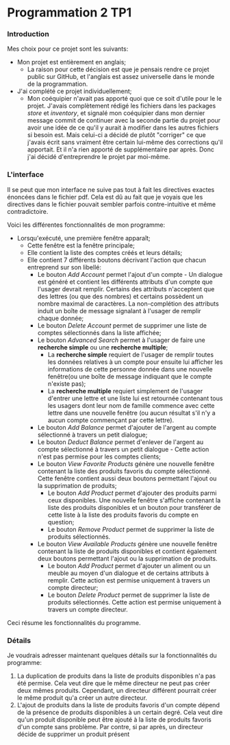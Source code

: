 # Programmation 2 TP1

### Introduction

Mes choix pour ce projet sont les suivants:
- Mon projet est entièrement en anglais;
    - La raison pour cette décision est que je pensais rendre ce projet public
    sur GitHub, et l'anglais est assez universelle dans le monde de la
    programmation.
- J'ai complété ce projet individuellement;
    - Mon coéquipier n'avait pas apporté quoi que ce soit d'utile pour le
    le projet. J'avais complètement rédigé les fichiers dans les packages
    *store* et *inventory*, et signalé mon coéquipier dans mon dernier message
    commit de continuer avec la seconde partie du projet pour avoir une idée
    de ce qu'il y aurait à modifier dans les autres fichiers si besoin est.
    Mais celui-ci a décidé de plutôt "corriger" ce que j'avais écrit sans
    vraiment être certain lui-même des corrections qu'il apportait. Et il n'a
    rien apporté de supplémentaire par après. Donc j'ai décidé d'entreprendre
    le projet par moi-même.

### L'interface

Il se peut que mon interface ne suive pas tout à fait les directives exactes
énoncées dans le fichier pdf. Cela est dû au fait que je voyais que les
directives dans le fichier pouvait sembler parfois contre-intuitive et même
contradictoire.

Voici les différentes fonctionnalités de mon programme:
- Lorsqu'exécuté, une première fenêtre apparaît;
    - Cette fenêtre est la fenêtre principale;
    - Elle contient la liste des comptes créés et leurs détails;
    - Elle contient 7 différents boutons décrivant l'action que chacun
    entreprend sur son libellé:
        - Le bouton *Add Account* permet l'ajout d'un compte - Un dialogue
        est généré et contient les différents attributs d'un compte que
        l'usager devrait remplir. Certains des attributs n'acceptent que des
        lettres (ou que des nombres) et certains possèdent un nombre maximal
        de caractères. La non-complétion des attributs induit un boîte de
        message signalant à l'usager de remplir chaque donnée;
        - Le bouton *Delete Account* permet de supprimer une liste de comptes
        sélectionnés dans la liste affichée;
        - Le bouton *Advanced Search* permet à l'usager de faire une
        **recherche simple** ou une **recherche multiple**;
            - La **recherche simple** requiert de l'usager de remplir toutes
            les données relatives à un compte pour ensuite lui afficher les
            informations de cette personne donnée dans une nouvelle fenêtre(ou
            une boîte de message indiquant que le compte n'existe pas);
            - La **recherche multiple** requiert simplement de l'usager
            d'entrer une lettre et une liste lui est retournée contenant tous
            les usagers dont leur nom de famille commence avec cette lettre
            dans une nouvelle fenêtre (ou aucun résultat s'il n'y a aucun
            compte commençant par cette lettre).
        - Le bouton *Add Balance* permet d'ajouter de l'argent au compte
        sélectionné à travers un petit dialogue;
        - Le bouton *Deduct Balance* permet d'enlever de l'argent au compte
        sélectionné à travers un petit dialogue - Cette action n'est pas
        permise pour les comptes clients;
        - Le bouton *View Favorite Products* génère une nouvelle fenêtre
        contenant la liste des produits favoris du compte sélectionné. Cette
        fenêtre contient aussi deux boutons permettant l'ajout ou la
        supprimation de produits;
            - Le bouton *Add Product* permet d'ajouter des produits parmi ceux
            disponibles. Une nouvelle fenêtre s'affiche contenant la liste des
            produits disponibles et un bouton pour transférer de cette liste à
            la liste des produits favoris du compte en question;
            - Le bouton *Remove Product* permet de supprimer la liste de
            produits sélectionnés.
        - Le bouton *View Available Products* génère une nouvelle fenêtre
        contenant la liste de produits disponibles et contient également deux
        boutons permettant l'ajout ou la supprimation de produits.
            - Le bouton *Add Product* permet d'ajouter un aliment ou un meuble
            au moyen d'un dialogue et de certains attributs à remplir. Cette
            action est permise uniquement à travers un compte directeur;
            - Le bouton *Delete Product* permet de supprimer la liste de
            produits sélectionnés. Cette action est permise uniquement à
            travers un compte directeur.

Ceci résume les fonctionnalités du programme.

### Détails

Je voudrais adresser maintenant quelques détails sur la fonctionnalités du
programme:
1. La duplication de produits dans la liste de produits disponibles n'a pas été
permise. Cela veut dire que le même directeur ne peut pas créer deux mêmes
produits. Cependant, un directeur différent pourrait créer le même produit
qu'a créer un autre directeur.
1. L'ajout de produits dans la liste de produits favoris d'un compte dépend de
la présence de produits disponibles à un certain degré. Cela veut dire qu'un
produit disponible peut être ajouté à la liste de produits favoris d'un compte
sans problème. Par contre, si par après, un directeur décide de supprimer un
produit présent